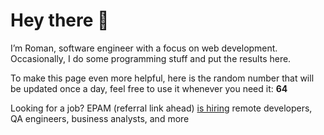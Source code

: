 # Hey there 👋

I’m Roman, software engineer with a focus on web development. Occasionally, I do
some programming stuff and put the results here.

To make this page even more helpful, here is the random number that will be
updated once a day, feel free to use it whenever you need it: **64**

Looking for a job? EPAM (referral link ahead) [is hiring](https://epa.ms/RomanGusev) remote developers,
QA engineers, business analysts, and more
